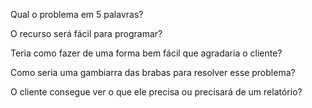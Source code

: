 Qual o problema em 5 palavras?

O recurso será fácil para programar?

Teria como fazer de uma forma bem fácil que agradaria o cliente?

Como seria uma gambiarra das brabas para resolver esse problema?

O cliente consegue ver o que ele precisa ou precisará de um relatório?

